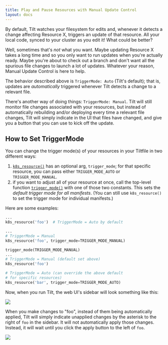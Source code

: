 ```yaml
---
title: Play and Pause Resources with Manual Update Control
layout: docs
---
```


By default, Tilt watches your filesystem for edits and, whenever it detects a change affecting Resource X, triggers an update of that resource. All your local code, synced to your cluster as you edit it! What could be better?

Well, sometimes that's _not_ what you want. Maybe updating Resource X takes a long time and so you only want to run updates when you're actually ready. Maybe you're about to check out a branch and don't want all the spurious file changes to launch a lot of updates. Whatever your reason, Manual Update Control is here to help.

The behavior described above is `TriggerMode: Auto` (Tilt's default); that is, updates are _automatically_ triggered whenever Tilt detects a change to a relevant file.

There's another way of doing things: `TriggerMode: Manual`. Tilt will still monitor file changes associated with your resources, but instead of automatically rebuilding and/or deploying every time a relevant file changes, Tilt will simply indicate in the UI that files have changed, and give you a button that you can use to kick off the update.

## How to Set TriggerMode
You can change the trigger mode(s) of your resources in your Tiltfile in two different ways:

1. [`k8s_resource()`](/api.html#api.k8s_resource) has an optional arg, `trigger_mode`; for that specific resource, you can pass either `TRIGGER_MODE_AUTO` or `TRIGGER_MODE_MANUAL`.
2. if you want to adjust all of your resource at once, call the top-level function [`trigger_mode()`](/api.html#api.trigger_mode) with one of those two constants. This sets the _default trigger mode for all manifests_. (You can still use `k8s_resource()` to set the trigger mode for individual manifests.)

Here are some examples:
```python
...
k8s_resource('foo')  # TriggerMode = Auto by default
```

```python
...
# TriggerMode = Manual
k8s_resource('foo', trigger_mode=TRIGGER_MODE_MANUAL)
```

```python
trigger_mode(TRIGGER_MODE_MANUAL)
...
# TriggerMode = Manual (default set above)
k8s_resource('foo')

# TriggerMode = Auto (can override the above default
# for specific resources)
k8s_resource('bar', trigger_mode=TRIGGER_MODE_AUTO)
```

Now, when you run Tilt, the web UI's sidebar will look something like this:

<div class="block u-margin1_5">
 <img src="assets/img/update-control-button-in-menu.png">
</div>

When you make changes to "foo", instead of them being automatically applied, Tilt will simply indicate unapplied changes by the asterisk to the right of `foo` in the sidebar. It will not automatically apply those changes. Instead, it will wait until you click the apply button to the left of `foo`.

<div class="block u-margin1_5">
 <img src="assets/img/update-control.gif">
</div>
